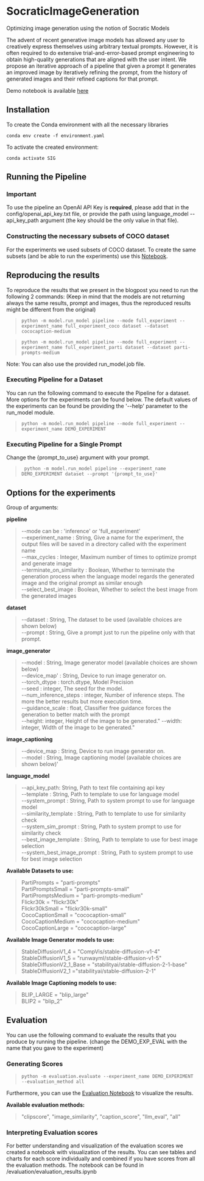 # SocraticImageGeneration
Optimizing image generation using the notion of Socratic Models

The advent of recent generative image models has allowed any user to creatively express themselves using arbitrary
textual prompts. However, it is often required to do extensive trial-and-error-based prompt engineering to obtain high-quality generations that are aligned
with the user intent. We propose an iterative approach of a pipeline that given a
prompt it generates an improved image by iteratively refining the prompt, from
the history of generated images and their refined captions for that prompt.

Demo notebook is available [here](blog/Socratic_Image_Generation_Showcase.ipynb)

## Installation

To create the Conda environment with all the necessary libraries 
```shell
conda env create -f environment.yaml
```

To activate the created environment:
```shell
conda activate SIG
```


[//]: # (Folder structure &#40;are all necessary folders created when cloning the repository&#41;)




## Running the Pipeline
### Important
To use the pipeline an OpenAI API Key is **required**, please add that in the config/openai_api_key.txt file, or 
provide the path using language_model --api_key_path argument (the key should be the only value in that file).


### Constructing the necessary subsets of COCO dataset 
For the experiments we used subsets of COCO dataset. To create the same subsets (and be able to run the experiments) use
this [Notebook](data/datasets/COCO_Captions_Data_Subsampling.ipynb).

## Reproducing the results
To reproduce the results that we present in the blogpost you need to run the following 2 commands:
(Keep in mind that the models are not returning always the same results, prompt and images, thus the reproduced
results might be different from the original)

> ```python -m model.run_model pipeline --mode full_experiment --experiment_name full_experiment_coco dataset --dataset cococaption-medium ```

> ```python -m model.run_model pipeline --mode full_experiment --experiment_name full_experiment_parti dataset --dataset parti-prompts-medium```

Note: You can also use the provided run_model.job file.
### Executing Pipeline for a Dataset

You can run the following command to execute the Pipeline for a dataset. More options for the experiments can be found 
below. The default values of the experiments can be found be providing the '--help' parameter to  the run_model module. 
> ```python -m model.run_model pipeline --mode full_experiment --experiment_name DEMO_EXPERIMENT ```

### Executing Pipeline for a Single Prompt
Change the {prompt_to_use} argument with your prompt.
> ``` python -m model.run_model pipeline --experiment_name DEMO_EXPERIMENT dataset --prompt '{prompt_to_use}'```

## Options for the experiments 

Group of arguments:  

**pipeline**  
>   --mode can be : 'inference' or 'full_experiment'\
    --experiment_name : String, Give a name for the experiment, the output files will be saved in a directory called with the experiment name\
    --max_cycles : Integer, Maximum number of times to optimize prompt and generate image \
    --terminate_on_similarity : Boolean, Whether to terminate the generation process when the language model regards the generated image and the original prompt as similar enough\
    --select_best_image : Boolean, Whether to select the best image from the generated images

**dataset**
> --dataset : String, The dataset to be used (available choices are shown below) \
> --prompt : String, Give a prompt just to run the pipeline only with that prompt.

**image_generator**
> --model : String, Image generator model (available choices are shown below) \
> --device_map' : String,  Device to run image generator on. \
> --torch_dtype : torch.dtype, Model Precision \
> --seed : integer, The seed for the model. \
> --num_inference_steps : integer, Number of inference steps. The more the better results but more execution time. \
> --guidance_scale : float, Classifier free guidance forces the generation to better match with the prompt \
> --height: integer, Height of the image to be generated."
> --width: integer, Width of the image to be generated."

**image_captioning**
> --device_map : String, Device to run image generator on. \
    --model : String, Image captioning model (available choices are shown below)'

**language_model**
>   --api_key_path: String, Path to text file containing api key \
    --template : String, Path to template to use for language model \
    --system_prompt : String, Path to system prompt to use for language model \
    --similarity_template : String, Path to template to use for similarity check \
    --system_sim_prompt : String, Path to system prompt to use for similarity check \
    --best_image_template : String, Path to template to use for best image selection \
    --system_best_image_prompt : String, Path to system prompt to use for best image selection
 
**Available Datasets to use:**
>   PartiPrompts = "parti-prompts" \
    PartiPromptsSmall = "parti-prompts-small" \
    PartiPromptsMedium = "parti-prompts-medium"\
    Flickr30k = "flickr30k" \
    Flickr30kSmall = "flickr30k-small" \
    CocoCaptionSmall = "cococaption-small" \
    CocoCaptionMedium = "cococaption-medium" \
    CocoCaptionLarge = "cococaption-large" 

**Available Image Generator models to use:**
>   StableDiffusionV1_4 = "CompVis/stable-diffusion-v1-4" \
    StableDiffusionV1_5 = "runwayml/stable-diffusion-v1-5" \
    StableDiffusionV2_1_Base = "stabilityai/stable-diffusion-2-1-base" \
    StableDiffusionV2_1 ="stabilityai/stable-diffusion-2-1"

**Available Image Captioning models to use:**
>  BLIP_LARGE = "blip_large"\
  BLIP2 = "blip_2"



## Evaluation

You can use the following command to evaluate the results that you produce by running the pipeline. 
(change the DEMO_EXP_EVAL with the name that you gave to the experiment)
### Generating Scores
> ```python -m evaluation.evaluate --experiment_name DEMO_EXPERIMENT --evaluation_method all ```

Furthermore, you can use the [Evaluation Notebook](evaluation/evalution_results.ipynb) to visualize the results.


**Available evaluation methods:**
>"clipscore", "image_similarity", "caption_score", "llm_eval", "all"

### Interpreting Evaluation scores
For better understanding and visualization of the evaluation scores we created a notebook with visualization of the results.
You can see tables and charts for each score individually and combined if you have scores from all the evaluation methods.
The notebook can be found in /evaluation/evaluation_results.ipynb